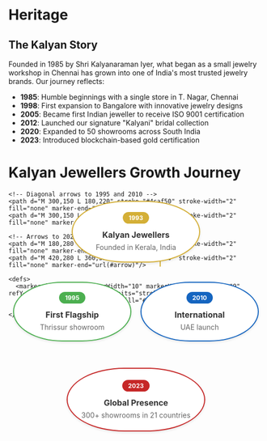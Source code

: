 
<style>
/* Light Theme */
[data-md-color-scheme="default"] h1, 
[data-md-color-scheme="default"] h2, 
[data-md-color-scheme="default"] h3, 
[data-md-color-scheme="default"] h4, 
[data-md-color-scheme="default"] h5, 
[data-md-color-scheme="default"] h6 {
    color: purple !important;
}

/* Dark Theme */
[data-md-color-scheme="slate"] h1, 
[data-md-color-scheme="slate"] h2, 
[data-md-color-scheme="slate"] h3, 
[data-md-color-scheme="slate"] h4, 
[data-md-color-scheme="slate"] h5, 
[data-md-color-scheme="slate"] h6 {
    color: yellow !important;
}
</style>


</style>

# Heritage

## The Kalyan Story

Founded in 1985 by Shri Kalyanaraman Iyer, what began as a small jewelry workshop in Chennai has grown into one of India's most trusted jewelry brands. Our journey reflects:

- **1985**: Humble beginnings with a single store in T. Nagar, Chennai
- **1998**: First expansion to Bangalore with innovative jewelry designs
- **2005**: Became first Indian jeweller to receive ISO 9001 certification
- **2012**: Launched our signature "Kalyani" bridal collection
- **2020**: Expanded to 50 showrooms across South India
- **2023**: Introduced blockchain-based gold certification



# Kalyan Jewellers Growth Journey

<div style=" max-width: 600px; margin: 0 auto; position: relative; height: 500px;">

  <!-- SVG Arrows -->
  <svg width="100%" height="100%" style="position: absolute; top: 0; left: 0; z-index: 0;">
    <!-- Vertical arrow from 1993 -->
    <path d="M 300,90 L 300,150" stroke="#d4af37" stroke-width="2" fill="none" marker-end="url(#arrow)"/>
    
    <!-- Diagonal arrows to 1995 and 2010 -->
    <path d="M 300,150 L 180,220" stroke="#4caf50" stroke-width="2" fill="none" marker-end="url(#arrow)"/>
    <path d="M 300,150 L 420,220" stroke="#1565c0" stroke-width="2" fill="none" marker-end="url(#arrow)"/>
    
    <!-- Arrows to 2023 -->
    <path d="M 180,280 L 240,330" stroke="#4caf50" stroke-width="2" fill="none" marker-end="url(#arrow)"/>
    <path d="M 420,280 L 360,330" stroke="#1565c0" stroke-width="2" fill="none" marker-end="url(#arrow)"/>
    
    <defs>
      <marker id="arrow" markerWidth="10" markerHeight="10" refX="9" refY="3" orient="auto" markerUnits="strokeWidth">
        <path d="M0,0 L0,6 L9,3 z" fill="#333"/>
      </marker>
    </defs>
  </svg>

  <!-- 1993 - Founding (Oval) -->
  <div style="position: absolute; top: 20px; left: 50%; transform: translateX(-50%); width: 220px; padding: 20px 15px; background: white; border-radius: 50%/60%; box-shadow: 0 2px 5px rgba(0,0,0,0.1); border: 2px solid #d4af37; text-align: center;">
    <div style="background: #d4af37; color: white; padding: 4px 12px; border-radius: 20px; font-size: 12px; font-weight: bold; display: inline-block;">1993</div>
    <h3 style="margin: 12px 0 6px; color: #333; font-size: 16px;">Kalyan Jewellers</h3>
    <p style="margin: 0; color: #666; font-size: 14px;">Founded in Kerala, India</p>
  </div>

  <!-- 1995 - First Flagship (Oval) -->
  <div style="position: absolute; top: 180px; left: 25%; transform: translateX(-50%); width: 200px; padding: 18px 15px; background: white; border-radius: 50%/60%; box-shadow: 0 2px 5px rgba(0,0,0,0.1); border: 2px solid #4caf50; text-align: center;">
    <div style="background: #4caf50; color: white; padding: 4px 12px; border-radius: 20px; font-size: 12px; font-weight: bold; display: inline-block;">1995</div>
    <h3 style="margin: 12px 0 6px; color: #333; font-size: 16px;">First Flagship</h3>
    <p style="margin: 0; color: #666; font-size: 14px;">Thrissur showroom</p>
  </div>

  <!-- 2010 - International (Oval) -->
  <div style="position: absolute; top: 180px; left: 75%; transform: translateX(-50%); width: 200px; padding: 18px 15px; background: white; border-radius: 50%/60%; box-shadow: 0 2px 5px rgba(0,0,0,0.1); border: 2px solid #1565c0; text-align: center;">
    <div style="background: #1565c0; color: white; padding: 4px 12px; border-radius: 20px; font-size: 12px; font-weight: bold; display: inline-block;">2010</div>
    <h3 style="margin: 12px 0 6px; color: #333; font-size: 16px;">International</h3>
    <p style="margin: 0; color: #666; font-size: 14px;">UAE launch</p>
  </div>

  <!-- 2023 - Global Presence (Oval) -->
  <div style="position: absolute; top: 350px; left: 50%; transform: translateX(-50%); width: 240px; padding: 22px 15px; background: white; border-radius: 50%/60%; box-shadow: 0 2px 5px rgba(0,0,0,0.1); border: 2px solid #c62828; text-align: center;">
    <div style="background: #c62828; color: white; padding: 4px 12px; border-radius: 20px; font-size: 12px; font-weight: bold; display: inline-block;">2023</div>
    <h3 style="margin: 12px 0 6px; color: #333; font-size: 16px;">Global Presence</h3>
    <p style="margin: 0; color: #666; font-size: 14px;">300+ showrooms in 21 countries</p>
  </div>
</div>


<style>
/* Slide and highlight heading on hover */
h1:hover,
h2:hover,
h3:hover,
h4:hover,
h5:hover,
h6:hover {
  transform: translateX(4px); /* Slide effect */
  color: var(--md-accent-fg-color); /* Uses your theme's accent */
  text-shadow: 0 0 4px rgba(0, 0, 0, 0.2); /* Soft highlight */
  background: linear-gradient(to right, rgba(255,255,255,0.05), rgba(255,255,255,0)); /* Subtle glow */
  transition: all 0.3s ease-in-out;
  cursor: pointer;
  padding-inline: 4px;
  border-radius: 4px;
}
</style>
